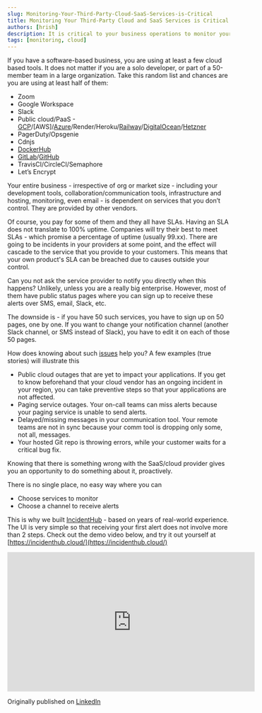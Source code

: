 ```yaml
---
slug: Monitoring-Your-Third-Party-Cloud-SaaS-Services-is-Critical
title: Monitoring Your Third-Party Cloud and SaaS Services is Critical
authors: [hrish]
description: It is critical to your business operations to monitor your third-party cloud and SaaS services and get notified before they impact your operations.
tags: [monitoring, cloud]
---
```

<head>
<link rel="canonical" href="https://www.linkedin.com/feed/update/urn:li:activity:7196385217270415361" />
</head>

If you have a software-based business, you are using at least a few cloud based tools. It does not matter if you are a solo developer, or part of a 50-member team in a large organization. Take this random list and chances are you are using at least half of them:
- Zoom
- Google Workspace
- Slack
- Public cloud/PaaS - [GCP](https://incidenthub.cloud/service/googlecloudplatform)/[AWS]/[Azure](https://incidenthub.cloud/service/azure)/Render/Heroku/[Railway](https://incidenthub.cloud/service/railway)/[DigitalOcean](https://incidenthub.cloud/service/digitalocean)/[Hetzner](https://incidenthub.cloud/service/hetzner)
- PagerDuty/Opsgenie
- Cdnjs
- [DockerHub](https://incidenthub.cloud/service/docker)
- [GitLab](https://incidenthub.cloud/service/gitlab)/[GitHub](https://incidenthub.cloud/service/github)
- TravisCI/CircleCI/Semaphore
- Let’s Encrypt

Your entire business - irrespective of org or market size - including your development tools, collaboration/communication tools, infrastructure and hosting, monitoring, even email - is dependent on services that you don’t control. They are provided by other vendors.

Of course, you pay for some of them and they all have SLAs. Having an SLA does not translate to 100% uptime. Companies will try their best to meet SLAs - which promise a percentage of uptime (usually 99.xx). There are going to be incidents in your providers at some point, and the effect will cascade to the service that you provide to your customers. This means that your own product's SLA can be breached due to causes outside your control.

Can you not ask the service provider to notify you directly when this happens? Unlikely, unless you are a really big enterprise. However, most of them have public status pages where you can sign up to receive these alerts over SMS, email, Slack, etc.

The downside is - if you have 50 such services, you have to sign up on 50 pages, one by one. If you want to change your notification channel (another Slack channel, or SMS instead of Slack), you have to edit it on each of those 50 pages.

How does knowing about such [issues](https://www.pagerduty.com/blog/managing-vendor-incidents/) help you?
A few examples (true stories) will illustrate this

- Public cloud outages that are yet to impact your applications. If you get to know beforehand that your cloud vendor has an ongoing incident in your region, you can take preventive steps so that your applications are not affected.
- Paging service outages. Your on-call teams can miss alerts because your paging service is unable to send alerts.
- Delayed/missing messages in your communication tool. Your remote teams are not in sync because your comm tool is dropping only some, not all, messages.
- Your hosted Git repo is throwing errors, while your customer waits for a critical bug fix.

Knowing that there is something wrong with the SaaS/cloud provider gives you an opportunity to do something about it, proactively.

There is no single place, no easy way where you can

- Choose services to monitor
- Choose a channel to receive alerts

This is why we built [IncidentHub](https://incidenthub.cloud/) - based on years of real-world experience. The UI is very simple so that receiving your first alert does not involve more than 2 steps. Check out the demo video below, and try it out yourself at [https://incidenthub.cloud/](https://incidenthub.cloud/)

<iframe width="560" height="315" src="https://www.youtube.com/embed/3w-g7fYFtIg" frameborder="0" gesture="media" allow="autoplay; encrypted-media" allowfullscreen></iframe>

Originally published on [LinkedIn](https://www.linkedin.com/feed/update/urn:li:activity:7196385217270415361/)